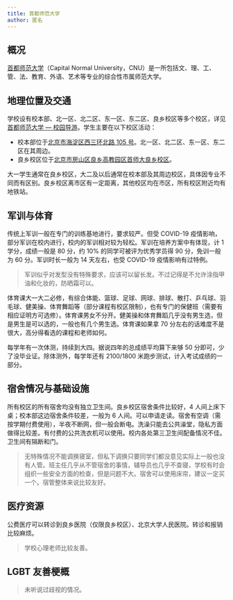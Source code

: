 ```yaml
---
title: 首都师范大学
author: 匿名
---
```


## 概况

[首都师范大学](https://www.cnu.edu.cn)（Capital Normal University，CNU）是一所包括文、理、工、管、法、教育、外语、艺术等专业的综合性市属师范大学。

## 地理位置及交通

学校设有校本部、北一区、北二区、东一区、东二区、良乡校区等多个校区，详见[首都师范大学 — 校园导游](https://www.cnu.edu.cn/fwzn/xydy/index.htm)。学生主要在以下校区活动：

- 校本部位于[北京市海淀区西三环北路 105 号](https://amap.com/place/B000A7CDQS)。北一区、北二区、东一区、东二区在其周边。
- 良乡校区位于[北京市房山区良乡高教园区首师大良乡校区](https://amap.com/place/B000AA4L8M)。

大一学生通常在良乡校区，大二及以后通常在校本部及其周边校区，具体因专业不同而有区别。良乡校区离市区有一定距离，其他校区均在市区，所有校区附近均有地铁站。

## 军训与体育

传统上军训一般在专门的训练基地进行，要求较严。但受 COVID-19 疫情影响，部分军训在校内进行，校内的军训相对较为轻松。军训在培养方案中有体现，计 1 学分，成绩一般是 80 分，约 10% 的同学可被评为优秀学员得 90 分，免训一般为 60 分。军训时长一般为 14 天左右，也受 COVID-19 疫情影响有过特例。

> 军训似乎对发型没有特殊要求，应该可以留长发。不过记得是不允许涂指甲油和化妆的，防晒霜可以。

体育课大一大二必修，有综合体能、篮球、足球、网球、排球、散打、乒乓球、羽毛球、健美操、体育舞蹈等（部分课程有校区限制），也有专门的保健班（需要有相应证明方可选修）。体育课男女不分开。健美操和体育舞蹈几乎没有男生选，但是男生是可以选的，一般也有几个男生选。体育课如果拿 70 分左右的话难度不是很大，高分得看选的课程和老师如何。

每学年有一次体测，持续到大四。据说四年的总成绩平均算下来够 50 分即可，少了没毕业证。除体测外，每学年还有 2100/1800 米跑步测试，计入考试成绩的一部分。

## 宿舍情况与基础设施

所有校区的所有宿舍均没有独立卫生间。良乡校区宿舍条件比较好，4 人间上床下桌；校本部这边宿舍条件较差，一般为 6 人间。可以申请走读。宿舍有空调（需按学期付费使用），半夜不断网，但一般会断电。洗澡只能去公共澡堂，隐私方面做得比较差。有付费的公共洗衣机可以使用。校内各处第三卫生间配备情况不佳。卫生间有隔断和门。

> 无特殊情况不能调换寝室，但私下调换只要同学们都没意见实际上一般也没有人管。班主任几乎从不管宿舍的事情，辅导员也几乎不查寝，学校有时会组织一些安全方面的检查，但是问题不大。宿舍可以使用床帘，建议一定买一个。宿管整体来说比较友好。

## 医疗资源

公费医疗可以转诊到良乡医院（仅限良乡校区）、北京大学人民医院。转诊和报销比较麻烦。

> 学校心理老师比较友善。

## LGBT 友善梗概

> 未听说过歧视的情况。
